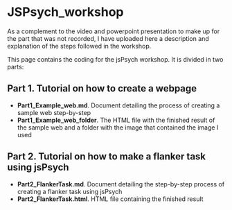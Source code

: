 # JSPsych_workshop
As a complement to the video and powerpoint presentation to make up for the part that was not recorded, I have uploaded here a description and explanation of the steps followed in the workshop.

This page contains the coding for the jsPsych workshop. It is divided in two parts:

## Part 1. Tutorial on how to create a webpage
- **Part1_Example_web.md**. Document detailing the process of creating a sample web step-by-step
- **Part1_Example_web_folder**. The HTML file with the finished result of the sample web and a folder with the image that contained the image I used 

## Part 2. Tutorial on how to make a flanker task using jsPsych
- **Part2_FlankerTask.md**. Document detailing the step-by-step process of creating a flanker task using jsPsych
- **Part2_FlankerTask.html**. HTML file containing the finished result

